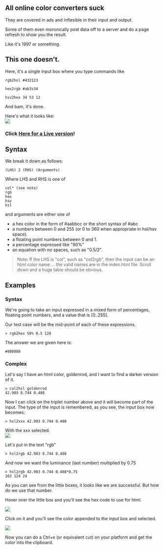 ## All online color converters suck

They are covered in ads and inflexible in their input and output.  

Some of them even moronically post data off to a server and do a page refresh to show you the result.

Like it's 1997 or something.

## This one doesn't.

Here, it's a single input box where you type commands like


    rgb2hsl #432123

    hex2rgb #ab3s34

    hsv2hex 34 53 12

And bam, it's done.

Here's what it looks like:<br>
<img src=http://i.imgur.com/PwYJ2ys.png>
<br>

<h3> Click <a href="http://9ol.es/quick-color.html">Here for a Live version</a>!</h3>

## Syntax

We break it down as follows:


    (LHS) 2 (RHS) (Arguments)

Where LHS and RHS is one of

    col* (see note)
    rgb
    hex
    hsv
    hsl

and arguments are either one of

 * a hex color in the form of #aabbcc or the short syntax of #abc
 * a numbers between 0 and 255 (or 0 to 360 when appropriate in hsl/hsv space).
 * a floating point numbers between 0 and 1.
 * a percentage expressed like "90%"
 * an equation with no spaces, such as "0.5/2".

> Note: If the LHS is "col", such as "col2rgb", then the input can be an html color name ... the valid names are in the index.html file. Scroll down and a huge table should be obvious.

## Examples

### Syntax

We're going to take an input expressed in a mixed form of percentages, floating point numbers, and a value that is [0..255].

Our test case will be the mid-point of each of these expressions.

    > rgb2hex 50% 0.5 128 

The answer we are given here is:

    #808080

### Complex

Let's say I have an html color, goldenrod, and I want to find a darker version of it.

    > col2hsl goldenrod
    42.903 0.744 0.488

Now I can click on the triplet number above and it will become part of the input.  The type of the input is remembered, as you see, the input box now becomes:

    > hsl2xxx 42.903 0.744 0.488

With the xxx selected.
<br>
<img src=http://i.imgur.com/sh5Gzol.png>

Let's put in the text "rgb"

    > hsl2rgb 42.903 0.744 0.488

And now we want the luminance (last number) multiplied by 0.75

    > hsl2rgb 42.903 0.744 0.488*0.75 
    163 124 24

As you can see from the little boxes, it looks like we are successful.  But how do we use that number.

Hover over the little box and you'll see the hex code to use for html.

<img src=http://i.imgur.com/xoOeLzF.png><br>

Click on it and you'll see the color appended to the input box and selected.  

<img src=http://i.imgur.com/jOnkOgX.png><br>

Now you can do a Ctrl+x (or equivalent cut) on your platform and get the color into the clipboard.
